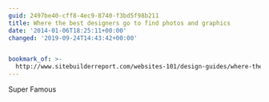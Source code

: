 ```yaml
---
guid: 2497be40-cff8-4ec9-8740-f3bd5f98b211
title: Where the best designers go to find photos and graphics
date: '2014-01-06T18:25:11+00:00'
changed: '2019-09-24T14:43:42+00:00'


bookmark_of: >-
  http://www.sitebuilderreport.com/websites-101/design-guides/where-the-best-designers-go-to-find-photos-and-graphics
---
```



Super Famous
